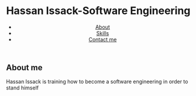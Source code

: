 <!DOCTYPE html>
<html>
    <head>
        <title>Hassan Issack</title>
    </head>
    <body>
        <header>
            <h1>Hassan Issack-Software Engineering</h1>
            <nav>
                <ul>
                    <li><a href="#about">About</a></li>
                    <li><a href="#skills">Skills</a></li>
                    <li><a href="#contact me">Contact me</a></li>
                </ul>
            </nav>
        </header>
        <main>
            <section id="about">
                <h2>About me</h2>
                <p>Hassan Issack is training how to become a software engineering in order to stand himself</p>
            </section>
        </main>
    </body>  
</html>
